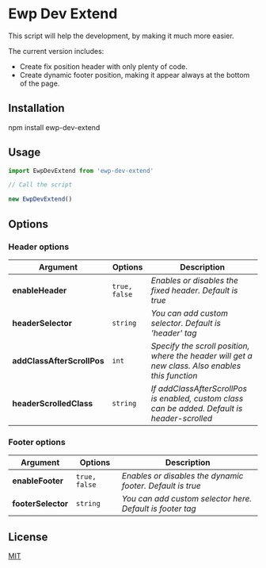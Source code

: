 # Ewp Dev Extend

This script will help the development, by making it much more easier.

The current version includes:
- Create fix position header with only plenty of code.
- Create dynamic footer position, making it appear always at the bottom of the page.

## Installation

npm install ewp-dev-extend

## Usage

```javascript
import EwpDevExtend from 'ewp-dev-extend'

// Call the script

new EwpDevExtend()

```
## Options

### Header options
Argument | Options | Description
--- | --- | ---
**enableHeader** | `true, false` | *Enables or disables the fixed header. Default is true*
**headerSelector** | `string` | *You can add custom selector. Default is 'header' tag*
**addClassAfterScrollPos** | `int` | *Specify the scroll position, where the header will get a new class. Also enables this function*
**headerScrolledClass** | `string` | *If addClassAfterScrollPos is enabled, custom class can be added. Default is header-scrolled*

### Footer options
Argument | Options | Description
--- | --- | ---
**enableFooter** | `true, false` | *Enables or disables the dynamic footer. Default is true*
**footerSelector** | `string` | *You can add custom selector here. Default is footer tag*

## License
[MIT](https://opensource.org/licenses/MIT)